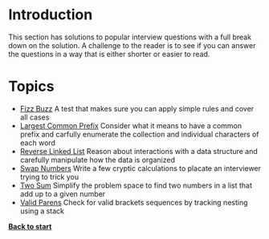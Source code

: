 # Introduction

This section has solutions to popular interview questions with a full break down on the solution. A challenge to the reader is to see if you can answer the questions in a way that is either shorter or easier to read.

# Topics
 - [Fizz Buzz](/interview_questions/fizz_buzz.py) A test that makes sure you can apply simple rules and cover all cases
 - [Largest Common Prefix](/interview_questions/largest_common_prefix.py) Consider what it means to have a common prefix and carfully enumerate the collection and individual characters of each word
 - [Reverse Linked List](/interview_questions/reverse_linked_list.py) Reason about interactions with a data structure and carefully manipulate how the data is organized
 - [Swap Numbers](/interview_questions/swap_numbers.py) Write a few cryptic calculations to placate an interviewer trying to trick you
 - [Two Sum](/interview_questions/two_sum.py) Simplify the problem space to find two numbers in a list that add up to a given number
 - [Valid Parens](/interview_questions/valid_parens.py) Check for valid brackets sequences by tracking nesting using a stack

 **[Back to start](https://github.com/ccozad/python-playground)**